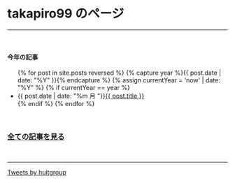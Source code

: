 <!-- {{site.baseurl}}はレポジトリの設定によっては/sample...で上手く出来ない時があるので必要 -->

# takapiro99 のページ

---

<br/>

#### 今年の記事

<ul> <!-- 2021年の記事一覧 -->
{% for post in site.posts reversed %}
    {% capture year %}{{ post.date | date: "%Y" }}{% endcapture %}
    {% assign currentYear = 'now' | date: "%Y" %}
    {% if currentYear == year %}
      <li>{{ post.date | date: "%m 月 "}}<a href="{{ post.url }}">{{ post.title }}</a></li>
    {% endif %}
{% endfor %}
</ul>

<br/>

### [全ての記事を見る](/activities)

<br/>

---

<a class="twitter-timeline" data-height="600" data-theme="light" href="https://twitter.com/takapiro_99?ref_src=twsrc%5Etfw">Tweets by huitgroup</a> <script async src="https://platform.twitter.com/widgets.js" charset="utf-8"></script>
